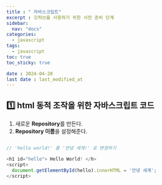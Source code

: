```yaml
---
title : " 자바스크립트"
excerpt : 깃허브를 사용하기 위한 사전 준비 단계
sidebar:
  nav: "docs"
categories:
  - javascript
tags:
  - javascript
toc: true
toc_sticky: true

date : 2024-04-20
last date : last_modified_at
---
```


## 1️⃣ html 동적 조작을 위한 자바스크립트 코드
1. 새로운 **Repository**를 만든다.
2. **Repository 이름**을 설정해준다.


```javascript

// 'hello world!' 를 '안녕 세계!' 로 변경하기

<h1 id="hello"> Hello World! </h>
<script>
  document.getElementById(hello).innerHTML = '안녕 세계';
</script>

```



